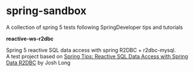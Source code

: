 # spring-sandbox
A collection of spring 5 tests following SpringDeveloper tips and tutorials

<strong>reactive-ws-r2dbc</strong> 
<p>
Spring 5 reactive SQL data access with spring R2DBC + r2dbc-mysql.<br/>
A test project based on <a href="https://spring.io/blog/2018/12/19/spring-tips-reactive-sql-data-access-with-spring-data-r2dbc">Spring Tips: Reactive SQL Data Access with Spring Data R2DBC</a> by Josh Long  
</p>
